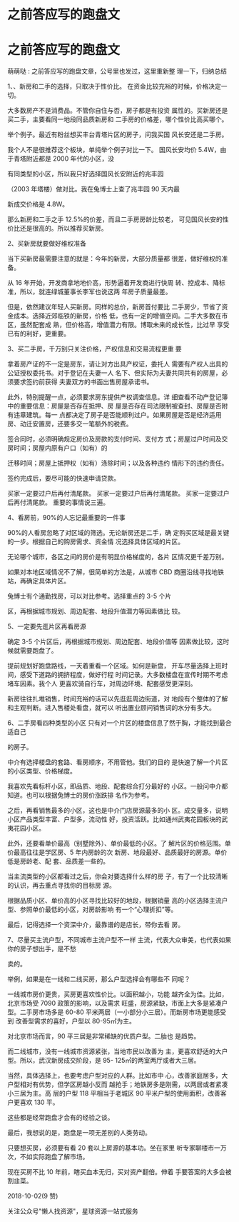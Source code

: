 # 之前答应写的跑盘文

# 之前答应写的跑盘文

萌萌哒 : 之前答应写的跑盘文章，公号里也发过，这里重新整 理一下，归纳总结

1、、新房和二手的选择，只取决于性价比。 在资金比较充裕的时候，价格决定一切。

大多数房产不是消费品。不管你自住与否，房子都是有投资 属性的。买新房还是买二手，主要看同一地段同品质新房和 二手房的价格差，哪个性价比高买哪个。

举个例子。最近有粉丝想买丰台青塔片区的房子，问我买国 风长安还是二手房。

我个人不是很推荐这个板块，单纯举个例子对比一下。 国风长安均价 5.4W，由于青塔附近都是 2000 年代的小区，没

有同类型的小区，所以我只好选择国风长安附近的兆丰园

（2003 年塔楼）做对比。我在兔博士上查了兆丰园 90 天内最

新成交价格是 4.8W。

那么新房和二手之手 12.5%的价差，而且二手房房龄比较老， 可见国风长安的性价比还是很高的。所以推荐买新房。

2、买新房就要做好维权准备

当下买新房最需要注意的就是：今年的新房，大部分质量都 很差，做好维权的准备。

从 16 年开始，开发商拿地地价高，形势逼着开发商进行快周 转、控成本、降标准，所以，就连绿城董事长李军也说这两 年房子质量最差。

但是，依然建议年轻人买新房。同样的总价，新房首付要比 二手房少，节省了资金成本。选择近郊临铁的新房，价格 低，也有一定的增值空间。二手大多数在市区，虽然配套成 熟，但价格高，增值潜力有限。博取未来的成长性，比过早 享受已有的利好，更重要。

3、买二手房，千万别只关注价格，产权信息和交易流程更重 要

拿着房产证的不一定是房东，请让对方出具产权证，委托人 需要有产权人出具的公证授权委托书。对于登记在夫妻一人 名下、但实际为夫妻共同共有的房屋，必须要求签约前获得 夫妻双方的书面出售房屋承诺书。

此外，特别提醒一点，必须要求房东提供产权调查信息。详 细查看不动产登记簿中的重要信息：房屋是否存在抵押、房 屋是否存在司法限制被查封、房屋是否附有违章建筑。每一 点都决定了房子是否能顺利过户。如果房屋是否是经济适用 房、动迁安置房，还要多交一笔额外的税费。

签合同时，必须明确规定房价及房款的支付时间、支付方 式；房屋过户时间及交房时间；房屋内原有户口（如有）的

迁移时间；房屋上抵押权（如有）涤除时间；以及各种违约 情形下的违约责任。

签约完成后，要尽可能的快速申请贷款。

买家一定要过户后再付清尾款。 买家一定要过户后再付清尾款。 买家一定要过户后再付清尾款。 重要的事情说三遍。

4、看房前，90%的人忘记最重要的一件事

90%的人看房忽略了对区域的筛选。无论新房还是二手，确 定购买区域是最关键的一步。根据自己的购房需求、资金情 况选择具体区域的片区。

无论哪个城市，各区之间的房价是有明显价格梯度的，各片 区情况更千差万别。

如果对本地区域情况不了解，很简单的方法是，从城市 CBD 商圈沿线寻找地铁站，再确定具体片区。

兔博士有个通勤找房，可以对比参考。选择重点的 3-5 个片

区，再根据城市规划、周边配套、地段升值潜力等因素做比 较。

5、一定要先逛片区再看房源

确定 3-5 个片区后，再根据城市规划、周边配套、地段价值等 因素做比较，这时候就需要跑盘了。

提前规划好跑盘路线，一天着重看一个区域。如何是新盘， 开车尽量选择上班时间，感受下道路的拥挤程度，做好行程 时间记录。大多数楼盘在宣传时期不考虑堵车因素。我个人 更喜欢骑自行车，对周边环境、配套感受更深刻。

新房往往扎堆销售，时间充裕的话可以先逛逛周边街道，对 地段有个整体的了解和主观判断。进入售楼处看盘，就可以 听出置业顾问销售词的水分有多大。

6、二手房看四种类型的小区 只有对一个片区的楼盘信息了然于胸，才能找到最合适自己

的房子。

中介有选择楼盘的套路、看房顺序，不用管他。我们的目的 是快速了解一个片区的小区类型、价格梯度。

我喜欢先看标杆小区，即品质、地段、配套综合打分最好的 小区。一般问中介都知道。也可以根据兔博士的房价涨跌排 名作为参考。

之后，再看销售最多的小区，这也是中介门店房源最多的小 区。成交量多，说明小区产品类型丰富、户型多，流动性 好，投资活跃。比如通州武夷花园板块的武夷花园小区。

此外，还要看单价最高（别墅除外）、单价最低的小区。了 解片区的价格范围。单价最高往往是学区房、5 年内房龄的次 新房、地段最好、品质最好的房源。单价低是房龄老、配 套、品质差一些的。

当主流类型的小区都看过之后，你会对要选择什么样的房 子，有了一个比较清晰的认识，再去重点寻找你的目标房 源。

根据品质小区、单价高的小区寻找比较好的地段，根据销量 高的小区选择主流户型、参照单价最低的小区，对房龄影响 有一个“心理折扣”等。

最后，记得选择一个资深中介，最靠谱的是店长，带你去看 房。

7、尽量买主流户型，不同城市主流户型不一样 主流，代表大众审美，也代表如果你的房子想出手，是不愁

卖的。

举例，如果是在一线和二线买房，那么户型选择会有哪些不 同呢？

一线城市房价更贵，买房更喜欢性价比。以面积越小，功能 越齐全为佳。比如，北京市场受 7090 政策的影响，以及需求 旺盛，房源紧缺，市面上大多是紧凑户型。二手房市场多是 60-80 平米两居（一小部分小三居）。而新房市场更能感受到 改善型需求的喜好，户型以 80-95㎡为主。

对北京市场而言，90 平三居是非常稀缺的优质户型。二胎也 是趋势。

而二线城市，没有一线城市资源紧张，当地市民以改善为 主，更喜欢舒适的大户型。所以，武汉新房成交阶段，是 95- 125㎡的两室两厅或者大三居。

当然，具体选择上，也要考虑户型对应的人群。比如市中 心，改善家庭居多，大户型相对有优势，但学区房越小反而 越抢手；地铁房多是刚需，以两居或者紧凑小三居为主。高 层的户型 118 平相当于老城区 90 平米户型的使用面积，改善客 户更喜欢 130 平。

这些都是经常跑盘才会有的经验之谈。

最后，我想说的是，跑盘是一项无差别的人类劳动。

只要想买房，必须要有看 20 套以上房源的基本功。坐在家里 听专家聊楼市一万次，不如实际跑盘了解市场。

现在买房不比 10 年前，瞎买血本无归，买对资产翻倍。伸着 手要答案的大多会被割韭菜。

2018-10-02(9 赞)

关注公众号"懒人找资源"，星球资源一站式服务